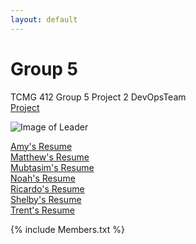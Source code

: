 ```yaml
---
layout: default
---
```

# Group 5
TCMG 412 Group 5 Project 2
DevOpsTeam 
<br>
[Project](https://noahwoinicki.github.io/g5_p2/)


![Image of Leader](https://github.com/noahwoinicki/g5_p2/blob/master/leader.JPG?raw=true)



[Amy's Resume](AmyResume.txt)
<br>
[Matthew's Resume](MatthewResume.txt)
<br>
[Mubtasim's Resume](MubtasimResume.txt)
<br>
[Noah's Resume](NoahResume.txt)
<br>
[Ricardo's Resume](RicardoResume.txt)
<br>
[Shelby's Resume](ShelbyResume.txt)
<br>
[Trent's Resume](TrentResume.txt)




{% include Members.txt %}
